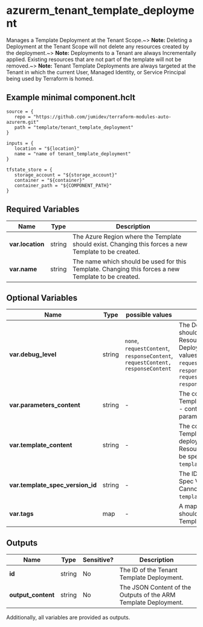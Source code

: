 # azurerm_tenant_template_deployment

Manages a Template Deployment at the Tenant Scope.~> **Note:** Deleting a Deployment at the Tenant Scope will not delete any resources created by the deployment.~> **Note:** Deployments to a Tenant are always Incrementally applied. Existing resources that are not part of the template will not be removed.~> **Note:** Tenant Template Deployments are always targeted at the Tenant in which the current User, Managed Identity, or Service Principal being used by Terraform is homed.

## Example minimal component.hclt

```hcl
source = {
   repo = "https://github.com/jumidev/terraform-modules-auto-azurerm.git" 
   path = "template/tenant_template_deployment" 
}

inputs = {
   location = "${location}" 
   name = "name of tenant_template_deployment" 
}

tfstate_store = {
   storage_account = "${storage_account}" 
   container = "${container}" 
   container_path = "${COMPONENT_PATH}" 
}

```

## Required Variables

| Name | Type |  Description |
| ---- | --------- |  ----------- |
| **var.location** | string |  The Azure Region where the Template should exist. Changing this forces a new Template to be created. | 
| **var.name** | string |  The name which should be used for this Template. Changing this forces a new Template to be created. | 

## Optional Variables

| Name | Type |  possible values |  Description |
| ---- | --------- |  ----------- | ----------- |
| **var.debug_level** | string |  `none`, `requestContent`, `responseContent`, `requestContent, responseContent`  |  The Debug Level which should be used for this Resource Group Template Deployment. Possible values are `none`, `requestContent`, `responseContent` and `requestContent, responseContent`. | 
| **var.parameters_content** | string |  -  |  The contents of the ARM Template parameters file - containing a JSON list of parameters. | 
| **var.template_content** | string |  -  |  The contents of the ARM Template which should be deployed into this Resource Group. Cannot be specified with `template_spec_version_id`. | 
| **var.template_spec_version_id** | string |  -  |  The ID of the Template Spec Version to deploy. Cannot be specified with `template_content`. | 
| **var.tags** | map |  -  |  A mapping of tags which should be assigned to the Template. | 



## Outputs

| Name | Type | Sensitive? | Description |
| ---- | ---- | --------- | --------- |
| **id** | string | No  | The ID of the Tenant Template Deployment. | 
| **output_content** | string | No  | The JSON Content of the Outputs of the ARM Template Deployment. | 

Additionally, all variables are provided as outputs.
